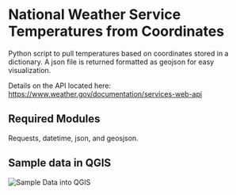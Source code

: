 # National Weather Service Temperatures from Coordinates

Python script to pull temperatures based on coordinates stored in a dictionary. A json file is returned formatted as geojson for easy visualization.

Details on the API located here:
https://www.weather.gov/documentation/services-web-api

## Required Modules

Requests, datetime, json, and geosjson.

## Sample data in QGIS

![Sample Data into QGIS](https://github.com/lsbravo/WeatherAPI-QGIS/assets/121823541/ee50959d-284b-421f-907d-606b5063bf17)
